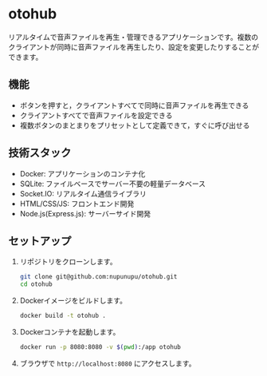 # otohub
リアルタイムで音声ファイルを再生・管理できるアプリケーションです。複数のクライアントが同時に音声ファイルを再生したり、設定を変更したりすることができます。

## 機能
- ボタンを押すと，クライアントすべてで同時に音声ファイルを再生できる
- クライアントすべてで音声ファイルを設定できる
- 複数ボタンのまとまりをプリセットとして定義できて，すぐに呼び出せる

## 技術スタック
- Docker: アプリケーションのコンテナ化
- SQLite: ファイルベースでサーバー不要の軽量データベース
- Socket.IO: リアルタイム通信ライブラリ
- HTML/CSS/JS: フロントエンド開発
- Node.js(Express.js): サーバーサイド開発

## セットアップ

1. リポジトリをクローンします。

    ```sh
    git clone git@github.com:nupunupu/otohub.git
    cd otohub
    ```

2. Dockerイメージをビルドします。

    ```sh
    docker build -t otohub .
    ```

3. Dockerコンテナを起動します。

    ```sh
    docker run -p 8080:8080 -v $(pwd):/app otohub
    ```

4. ブラウザで `http://localhost:8080` にアクセスします。